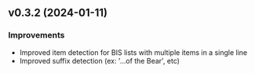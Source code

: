 ## v0.3.2 (2024-01-11)


### Improvements

* Improved item detection for BIS lists with multiple items in a single line
* Improved suffix detection (ex: '...of the Bear', etc)